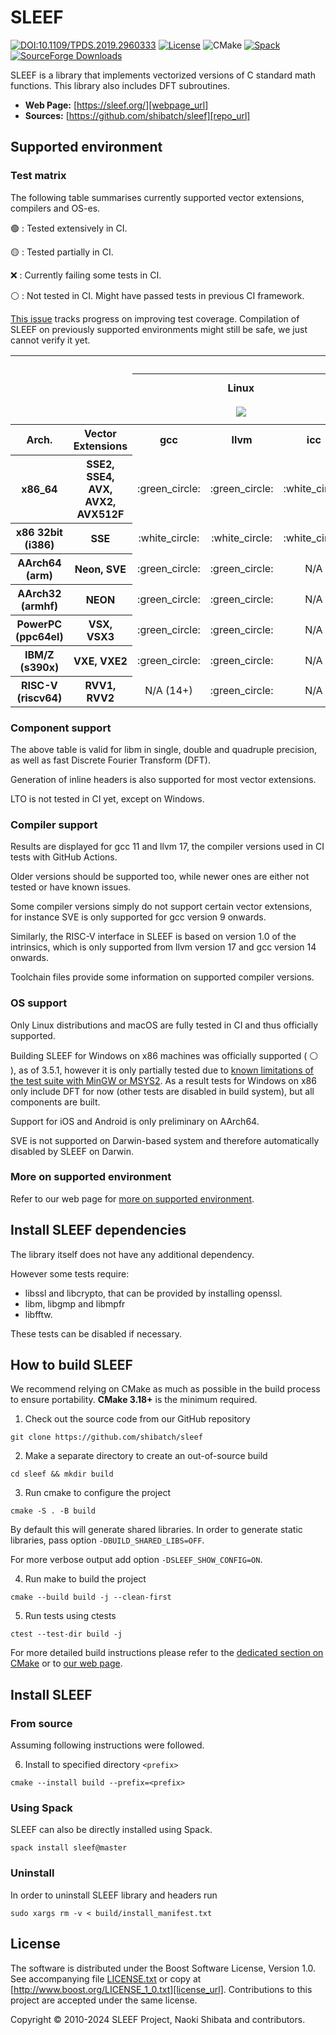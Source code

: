 # SLEEF

[![DOI:10.1109/TPDS.2019.2960333](http://img.shields.io/badge/DOI-10.1109/TPDS.2019.2960333-blue.svg)](https://ieeexplore.ieee.org/document/8936472)
[![License](https://img.shields.io/badge/License-Boost_1.0-lightblue.svg)](https://www.boost.org/LICENSE_1_0.txt)
![CMake](https://img.shields.io/badge/cmake-v3.18+-yellow.svg)
[![Spack](https://img.shields.io/spack/v/sleef)](https://spack.readthedocs.io/en/v0.16.2/package_list.html#sleef)
[![SourceForge Downloads](https://img.shields.io/sourceforge/dt/sleef)](https://sourceforge.net/projects/sleef/)

SLEEF is a library that implements vectorized versions of C standard math functions. This library also includes DFT subroutines.

- **Web Page:** [https://sleef.org/][webpage_url]
- **Sources:** [https://github.com/shibatch/sleef][repo_url]

## Supported environment

### Test matrix

The following table summarises currently supported vector extensions, compilers and OS-es.

:green_circle: : Tested extensively in CI.

:yellow_circle: : Tested partially in CI.

:x: : Currently failing some tests in CI.

:white_circle: : Not tested in CI. Might have passed tests in previous CI framework.

[This issue](https://github.com/shibatch/sleef/issues/481) tracks progress on improving test coverage.
Compilation of SLEEF on previously supported environments might still be safe, we just cannot verify it yet.


<table>
<tr>
  <th colspan="2" rowspan="2"></th>
  <th colspan="9">OS/Compiler</th>
</tr>
<tr>
  <th colspan="3">Linux</br></br>
  <a href="https://github.com/shibatch/sleef/actions/workflows/build_and_test.yml">
    <img src="https://github.com/shibatch/sleef/actions/workflows/build_and_test.yml/badge.svg?event=push&branch=master"></a>
  </th>
  <th colspan="2">macOS</br></br>
  <a href="https://github.com/shibatch/sleef/actions/workflows/build-and-test-macos.yml">
    <img src="https://github.com/shibatch/sleef/actions/workflows/build-and-test-macos.yml/badge.svg?event=push&branch=master"></a>
  </th>
  <th colspan="4">Windows</br></br>
  <a href="https://github.com/shibatch/sleef/actions/workflows/build-and-test-msys2.yml">
    <img src="https://github.com/shibatch/sleef/actions/workflows/build-and-test-msys2.yml/badge.svg?event=push&branch=master"></a>
  </br>
  <a href="https://github.com/shibatch/sleef/actions/workflows/build-cross-llvm-mingw.yml">
    <img src="https://github.com/shibatch/sleef/actions/workflows/build-cross-llvm-mingw.yml/badge.svg?event=push&branch=master"></a>
  </th>
</tr>
<tr>
  <th>Arch.</th>
  <th>Vector Extensions</th>
  <th>gcc</th><th>llvm</th><th>icc</th>
  <th>gcc</th><th>llvm</th>
  <th>gcc</th><th>llvm-gnu</th><th>llvm-msvc</th><th>msvc</th>
</tr>
<tr align="center"><th>x86_64</th><th>SSE2, SSE4,<br>AVX, AVX2, AVX512F</th>
  <td>:green_circle:</td><td>:green_circle:</td><td>:white_circle:</td>
  <td>:white_circle:</td><td>:green_circle:</td>
  <td>:white_circle:</td><td>:yellow_circle:</td><td>:white_circle:</td><td>:white_circle:</td>
</tr>
<tr align="center"><th>x86 32bit<br>(i386)</th><th>SSE</th>
  <td>:white_circle:</td><td>:white_circle:</td><td>:white_circle:</td>
  <td colspan="2">N/A</td>
  <td>:white_circle:</td><td>:white_circle:</td><td>:white_circle:</td><td>:white_circle:</td>
</tr>
<tr align="center"><th>AArch64<br>(arm)</th><th>Neon, SVE</th>
  <td>:green_circle:</td><td>:green_circle:</td><td>N/A</td>
  <td colspan="1">N/A</td><td>:green_circle:</td>
  <td colspan="1">N/A</td><td>:white_circle:</td><td>:white_circle:</td><td>:white_circle:</td>
</tr>
<tr align="center"><th>AArch32<br>(armhf)</th><th>NEON</th>
  <td>:green_circle:</td><td>:green_circle:</td><td>N/A</td>
  <td colspan="2">N/A</td>
  <td colspan="4">N/A</td>
</tr>
<tr align="center"><th>PowerPC<br>(ppc64el)</th><th>VSX, VSX3</th>
  <td>:green_circle:</td><td>:green_circle:</td><td>N/A</td>
  <td colspan="2">N/A</td>
  <td colspan="4">N/A</td>
</tr>
<tr align="center"><th>IBM/Z<br>(s390x)</th><th>VXE, VXE2</th>
  <td>:green_circle:</td><td>:green_circle:</td><td>N/A</td>
  <td colspan="2">N/A</td>
  <td colspan="4">N/A</td>
</tr>
<tr align="center"><th>RISC-V<br>(riscv64)</th><th>RVV1, RVV2</th>
  <td>N/A (14+)</td><td>:green_circle:</td><td>N/A</td>
  <td colspan="2">N/A</td>
  <td colspan="4">N/A</td>
</tr>
</table>

### Component support

The above table is valid for libm in single, double and quadruple precision, as well as fast Discrete Fourier Transform (DFT).

Generation of inline headers is also supported for most vector extensions.

LTO is not tested in CI yet, except on Windows.

### Compiler support

Results are displayed for gcc 11 and llvm 17, the compiler versions used in CI tests with GitHub Actions.

Older versions should be supported too, while newer ones are either not tested or have known issues.

Some compiler versions simply do not support certain vector extensions, for instance SVE is only supported for gcc version 9 onwards.

Similarly, the RISC-V interface in SLEEF is based on version 1.0 of the intrinsics, which is only supported from llvm version 17 and gcc version 14 onwards.

Toolchain files provide some information on supported compiler versions.

### OS support

Only Linux distributions and macOS are fully tested in CI and thus officially supported.

Building SLEEF for Windows on x86 machines was officially supported ( :white_circle: ), as of 3.5.1,
however it is only partially tested due to [known limitations of the test suite with MinGW or MSYS2](https://github.com/shibatch/sleef/issues/544).
As a result tests for Windows on x86 only include DFT for now (other tests are disabled in build system),
but all components are built.

Support for iOS and Android is only preliminary on AArch64.

SVE is not supported on Darwin-based system and therefore automatically disabled by SLEEF on Darwin.

### More on supported environment

Refer to our web page for [more on supported environment][supported_env_url].

## Install SLEEF dependencies

The library itself does not have any additional dependency.

However some tests require:

- libssl and libcrypto, that can be provided by installing openssl.
- libm, libgmp and libmpfr
- libfftw.

These tests can be disabled if necessary.

## How to build SLEEF

We recommend relying on CMake as much as possible in the build process to ensure portability.
**CMake 3.18+** is the minimum required.

1. Check out the source code from our GitHub repository

```
git clone https://github.com/shibatch/sleef
```

2. Make a separate directory to create an out-of-source build

```
cd sleef && mkdir build
```

3. Run cmake to configure the project

```
cmake -S . -B build
```

By default this will generate shared libraries. In order to generate static libraries, pass option `-DBUILD_SHARED_LIBS=OFF`.

For more verbose output add option `-DSLEEF_SHOW_CONFIG=ON`.

4. Run make to build the project

```
cmake --build build -j --clean-first
```

5. Run tests using ctests

```
ctest --test-dir build -j
```

For more detailed build instructions please refer to the [dedicated section on CMake](./docs/1-user-guide/build-with-cmake) or to [our web page][build_info_url].

## Install SLEEF

### From source

Assuming following instructions were followed.

6. Install to specified directory `<prefix>`

```
cmake --install build --prefix=<prefix>
```

### Using Spack

SLEEF can also be directly installed using Spack.

```
spack install sleef@master
```

### Uninstall

In order to uninstall SLEEF library and headers run

```
sudo xargs rm -v < build/install_manifest.txt
```

## License

The software is distributed under the Boost Software License, Version 1.0.
See accompanying file [LICENSE.txt](./LICENSE.txt) or copy at [http://www.boost.org/LICENSE_1_0.txt][license_url].
Contributions to this project are accepted under the same license.

Copyright &copy; 2010-2024 SLEEF Project, Naoki Shibata and contributors.<br/>


<!-- Repository links -->

[webpage_url]: https://sleef.org/
[build_info_url]: https://sleef.org/compile.xhtml
[supported_env_url]: https://sleef.org/index.xhtml#environment
[repo_url]: https://github.com/shibatch/sleef
[repo_license_url]: https://github.com/shibatch/sleef/blob/main/LICENSE.txt
[license_url]: http://www.boost.org/LICENSE_1_0.txt
